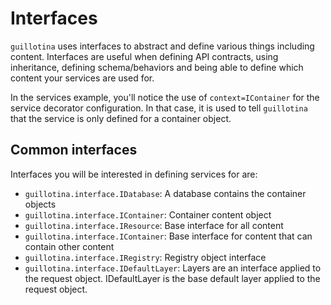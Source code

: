# Interfaces

`guillotina` uses interfaces to abstract and define various things including
content. Interfaces are useful when defining API contracts, using inheritance,
defining schema/behaviors and being able to define which content your services
are used for.

In the services example, you'll notice the use of `context=IContainer` for the service
decorator configuration. In that case, it is used to tell `guillotina` that the
service is only defined for a container object.

## Common interfaces

Interfaces you will be interested in defining services for are:

 - `guillotina.interface.IDatabase`: A database contains the container objects
 - `guillotina.interface.IContainer`: Container content object
 - `guillotina.interface.IResource`: Base interface for all content
 - `guillotina.interface.IContainer`: Base interface for content that can contain other content
 - `guillotina.interface.IRegistry`: Registry object interface
 - `guillotina.interface.IDefaultLayer`: Layers are an interface applied to the
   request object. IDefaultLayer is the base default layer applied to the request object.
